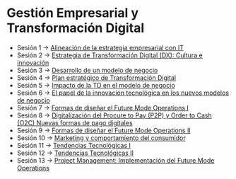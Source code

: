 
# Gestión Empresarial y Transformación Digital


- Sesión 1 -> [Alineación de la estrategia empresarial con IT](sesion_1_25-10-2024.md)
- Sesión 2 -> [Estrategia de Transformación Digital (DX): Cultura e innovación](sesion_2_25-10-2024.md)
- Sesión 3 -> [Desarrollo de un modelo de negocio](sesion_3_08-11-2024.md)
- Sesión 4 -> [Plan estratégico de Transformación Digital](sesion_4_08-11-2024.md)
- Sesión 5 -> [Impacto de la TD en el modelo de negocio](sesion_5_15-11-2024.md)
- Sesión 6 -> [El papel de la innovación tecnológica en los nuevos modelos de negocio](sesion_6_15-11-2024.md)
- Sesión 7 -> [Formas de diseñar el Future Mode Operations I](sesion_7_22-11-2024.md)
- Sesión 8 -> [Digitalización del Procure to Pay (P2P) y Order to Cash (O2C) Nuevas formas de pago digitales](sesion_8_22-11-2024.md)
- Sesión 9 -> [Formas de diseñar el Future Mode Operations II](sesion_9_29-11-2024.md)
- Sesión 10 -> [Marketing y comportamiento del consumidor](sesion_10_29-11-2024.md)
- Sesión 11 -> [Tendencias Tecnológicas I](sesion_11_13-12-2024.md)
- Sesión 12 -> [Tendencias Tecnológicas II](sesion_12_13-12-2024.md)
- Sesión 13 -> [Project Management: Implementación del Future Mode Operations](sesion_13_20-12-2024.md)
